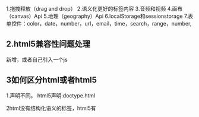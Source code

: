 1.拖拽释放（drag and drop）
2.语义化更好的标签内容
3.音频和视频
4.画布（canvas）Api
5.地理（geography）Api
6.localStorage和sessionstorage
7.表单控件：color，date，number，url，email，time，search，range，number,

## 2.html5兼容性问题处理
新增，或者自己引入一个js

## 3如何区分html或者html5
1.声明不同。
html5声明:doctype.html

2html没有结构化语义的标签，html5有
